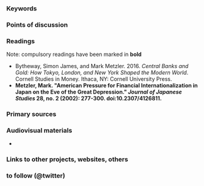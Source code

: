 ### Keywords


### Points of discussion


### Readings
Note: compulsory readings have been marked in **bold**

* Bytheway, Simon James, and Mark Metzler. 2016. *Central Banks and Gold: How Tokyo, London, and New York Shaped the Modern World*. Cornell Studies in Money. Ithaca, NY: Cornell University Press.
* **Metzler, Mark. "American Pressure for Financial Internationalization in Japan on the Eve of the Great Depression." *Journal of Japanese Studies* 28, no. 2 (2002): 277-300. doi:10.2307/4126811.**

### Primary sources


### Audiovisual materials

* 

### Links to other projects, websites, others


### to follow (@twitter)




